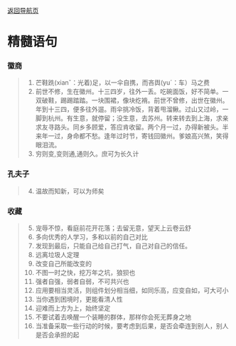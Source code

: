 [返回导航页](https://cqzhen.github.io/blog.html "导航页面")

# 精髓语句
### 徽商
>1. 芒鞋跣(xianˇ：光着)足，以一伞自携，而吝舆(yuˊ：车）马之费
>2. 前世不修，生在徽州。十三四岁，往外一丢。吃碗面饭，好不简单。一双破鞋，踢踢踏踏。一块围裙，像块纥褙。前世不曾修，出世在徽州。年到十三四，便多往外遛。雨伞挑冷饭，背着甩溜鳅。过山又过岭，一脚到杭州。有生意，就停留；没生意，去苏州。转来转去到上海，求亲求友寻路头。同乡多顾爱，答应肯收留。两个月一过，办得新被头。半来年一过，身命都不愁。逢年过时节，寄钱回徽州。爹娘高兴煞，笑得眼泪流。
>3. 穷则变,变则通,通则久。庶可为长久计

### 孔夫子
>4. 温故而知新，可以为师矣

### 收藏
>5. 宠辱不惊，看庭前花开花落；去留无意，望天上云卷云舒
>6. 多向优秀的人学习，多和以前的自己对比
>7. 发现到最后，只能自己给自己打气，自己对自己的信任。
>8. 远离垃圾人定理
>9. 改变自己所能改变的
>10. 不图一时之快，挖万年之坑，狼狈也
>11. 强者自强，弱者自弱，不可共兴也
>12. 应用要相当灵活，则组件划分相当细，如同乐高，应变自如，可大可小
>13. 当你遇到困境时，更能看清人性
>14. 迎难而上方为上，始终坚定
>15. 不要试着去唤醒一个装睡的群体，那样你会死无葬身之地
>16. 当准备采取一些行动的时候，要考虑到后果，是否会牵连到别人，别人是否会承担的起


